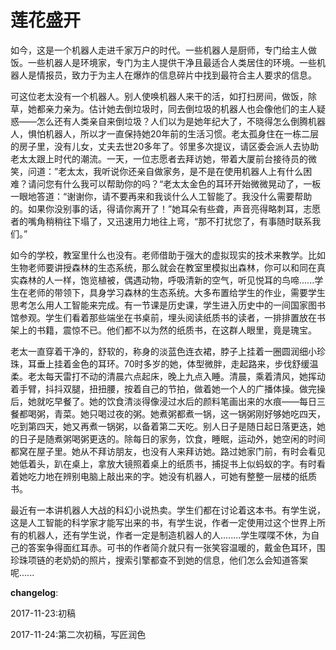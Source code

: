 # 莲花盛开

如今，这是一个机器人走进千家万户的时代。一些机器人是厨师，专门给主人做饭。一些机器人是环境家，专门为主人提供干净且最适合人类居住的环境。一些机器人是情报员，致力于为主人在爆炸的信息碎片中找到最符合主人要求的信息。

可这位老太没有一个机器人。别人使唤机器人来干的活，如打扫房间，做饭，除草，她都亲力亲为。估计她去倒垃圾时，同去倒垃圾的机器人也会像他们的主人疑惑——怎么还有人类亲自来倒垃圾？人们以为是她年纪大了，不晓得怎么倒腾机器人，惧怕机器人，所以才一直保持她20年前的生活习惯。老太孤身住在一栋二层的房子里，没有儿女，丈夫去世20多年了。邻里多次提议，请区委会派人去协助老太太跟上时代的潮流。一天，一位志愿者去拜访她，带着大厦前台接待员的微笑，问道：”老太太，我听说你还亲自做家务，是不是在使用机器人上有什么困难？请问您有什么我可以帮助你的吗？“老太太金色的耳环开始微微晃动了，一板一眼地答道：“谢谢你，请不要再来和我谈什么人工智能了。我没什么需要帮助的。如果你没别事的话，得请你离开了！”她耳朵有些聋，声音亮得略刺耳，志愿者的嘴角稍稍往下塌了，又迅速用力地往上弯，“那不打扰您了，有事随时联系我们。”

如今的学校，教室里什么也没有。老师借助于强大的虚拟现实的技术来教学。比如生物老师要讲授森林的生态系统，那么就会在教室里模拟出森林，你可以和同在真实森林的人一样，饱览植被，偶遇动物，呼吸清新的空气，听见悦耳的鸟啼......学生在老师的带领下，具身学习森林的生态系统。大多布置给学生的作业，需要学生思考怎么用人工智能来完成。有一节课是历史课，学生进入历史中的一间国家图书馆参观。学生们看着那些端坐在书桌前，埋头阅读纸质书的读者，一排排置放在书架上的书籍，震惊不已。他们都不以为然的纸质书，在这群人眼里，竟是瑰宝。

老太一直穿着干净的，舒软的，称身的淡蓝色连衣裙，脖子上挂着一圈圆润细小珍珠，耳垂上挂着金色的耳环。70时多岁的她，体型微胖，走起路来，步伐舒缓温柔。老太每天雷打不动的清晨六点起床，晚上九点入睡。清晨，乘着清风，她挥动着手臂，抖抖双腿，扭扭腰，按着自己的节拍，做着她一个人的广播体操。做完操后，她就吃早餐了。她的饮食清淡得像浸过水后的颜料笔画出来的水痕——每日三餐都喝粥，青菜。她只喝过夜的粥。她煮粥都煮一锅，这一锅粥刚好够她吃四天，吃到第四天，她又再煮一锅粥，以备着第二天吃。别人日子是随日起日落更迭，她的日子是随煮粥喝粥更迭的。除每日的家务，饮食，睡眠，运动外，她空闲的时间都窝在屋子里。她从不拜访朋友，也没有人来拜访她。路过她家门前，有时会看见她低着头，趴在桌上，拿放大镜照着桌上的纸质书，捕捉书上似蚂蚁的字。有时看着她吃力地在辨别电脑上敲出来的字。她没有机器人，可她有整整一层楼的纸质书。

最近有一本讲机器人大战的科幻小说热卖。学生们都在讨论着这本书。有学生说，这是人工智能的科学家才能写出来的书，有学生说，作者一定使用过这个世界上所有的机器人，还有学生说，作者一定是制造机器人的人........学生喋喋不休，为自己的答案争得面红耳赤。可书的作者简介就只有一张笑容温暖的，戴金色耳环，围珍珠项链的老奶奶的照片，搜索引擎都查不到她的信息，他们怎么会知道答案呢......

**changelog**:

2017-11-23:初稿

2017-11-24:第二次初稿，写匠润色